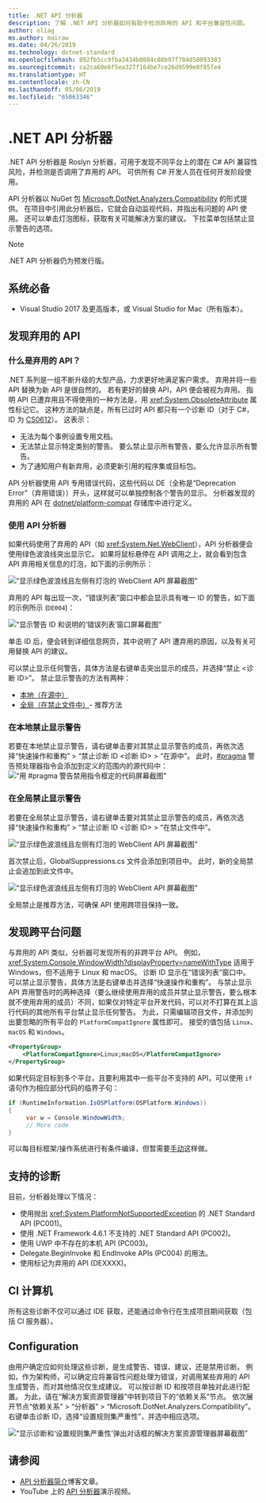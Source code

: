 ```yaml
---
title: .NET API 分析器
description: 了解 .NET API 分析器如何有助于检测弃用的 API 和平台兼容性问题。
author: oliag
ms.author: mairaw
ms.date: 04/26/2019
ms.technology: dotnet-standard
ms.openlocfilehash: 892fb5cc9fba3434b0884c88b97f784d58093303
ms.sourcegitcommit: ca2ca60e6f5ea327f164be7ce26d9599e0f85fe4
ms.translationtype: HT
ms.contentlocale: zh-CN
ms.lasthandoff: 05/06/2019
ms.locfileid: "65063346"
---
```

# <a name="net-api-analyzer"></a>.NET API 分析器

.NET API 分析器是 Roslyn 分析器，可用于发现不同平台上的潜在 C# API 兼容性风险，并检测是否调用了弃用的 API。 可供所有 C# 开发人员在任何开发阶段使用。

API 分析器以 NuGet 包 [Microsoft.DotNet.Analyzers.Compatibility](https://www.nuget.org/packages/Microsoft.DotNet.Analyzers.Compatibility/) 的形式提供。 在项目中引用此分析器后，它就会自动监视代码，并指出有问题的 API 使用。 还可以单击灯泡图标，获取有关可能解决方案的建议。 下拉菜单包括禁止显示警告的选项。

> [!NOTE]
> .NET API 分析器仍为预发行版。

## <a name="prerequisites"></a>系统必备

* Visual Studio 2017 及更高版本，或 Visual Studio for Mac（所有版本）。

## <a name="discovering-deprecated-apis"></a>发现弃用的 API

### <a name="what-are-deprecated-apis"></a>什么是弃用的 API？

.NET 系列是一组不断升级的大型产品，力求更好地满足客户需求。 弃用并将一些 API 替换为新 API 是很自然的。 若有更好的替换 API，API 便会被视为弃用。 指明 API 已遭弃用且不得使用的一种方法是，用 <xref:System.ObsoleteAttribute> 属性标记它。 这种方法的缺点是，所有已过时 API 都只有一个诊断 ID（对于 C#，ID 为 [CS0612](../../csharp/misc/cs0612.md)）。 这表示：
- 无法为每个事例设置专用文档。
- 无法禁止显示特定类别的警告。 要么禁止显示所有警告，要么允许显示所有警告。
- 为了通知用户有新弃用，必须更新引用的程序集或目标包。

API 分析器使用 API 专用错误代码，这些代码以 DE（全称是“Deprecation Error”（弃用错误））开头，这样就可以单独控制各个警告的显示。 分析器发现的弃用的 API 在 [dotnet/platform-compat](https://github.com/dotnet/platform-compat) 存储库中进行定义。

### <a name="using-the-api-analyzer"></a>使用 API 分析器

如果代码使用了弃用的 API（如 <xref:System.Net.WebClient>），API 分析器便会使用绿色波浪线突出显示它。 如果将鼠标悬停在 API 调用之上，就会看到包含 API 弃用相关信息的灯泡，如下面的示例所示：

![“显示绿色波浪线且左侧有灯泡的 WebClient API 屏幕截图”](media/api-analyzer/green-squiggle.jpg)

弃用的 API 每出现一次，“错误列表”窗口中都会显示具有唯一 ID 的警告，如下面的示例所示 (`DE004`)： 

![“显示警告 ID 和说明的‘错误列表’窗口屏幕截图”](media/api-analyzer/warnings-id-and-descriptions.jpg "包含警告的“错误列表”窗口。")

单击 ID 后，便会转到详细信息网页，其中说明了 API 遭弃用的原因，以及有关可用替换 API 的建议。

可以禁止显示任何警告，具体方法是右键单击突出显示的成员，并选择“禁止 \<诊断 ID>”。 禁止显示警告的方法有两种： 

* [本地（在源中）](#suppressing-warnings-locally)
* [全局（在禁止文件中）](#suppressing-warnings-globally)- 推荐方法

### <a name="suppressing-warnings-locally"></a>在本地禁止显示警告

若要在本地禁止显示警告，请右键单击要对其禁止显示警告的成员，再依次选择“快速操作和重构” > “禁止诊断 ID \<诊断 ID> > “在源中”。 此时，[#pragma](../../csharp/language-reference/preprocessor-directives/preprocessor-pragma-warning.md) 警告预处理器指令会添加到定义的范围内的源代码中：![“用 #pragma 警告禁用指令框定的代码屏幕截图”](media/api-analyzer/suppress-in-source.jpg)

### <a name="suppressing-warnings-globally"></a>在全局禁止显示警告

若要在全局禁止显示警告，请右键单击要对其禁止显示警告的成员，再依次选择“快速操作和重构” > “禁止诊断 ID \<诊断 ID> > “在禁止文件中”。

![“显示绿色波浪线且左侧有灯泡的 WebClient API 屏幕截图”](media/api-analyzer/suppress-in-sup-file.jpg)

首次禁止后，GlobalSuppressions.cs 文件会添加到项目中。 此时，新的全局禁止会追加到此文件中。

![“显示绿色波浪线且左侧有灯泡的 WebClient API 屏幕截图”](media/api-analyzer/suppression-file.jpg)

全局禁止是推荐方法，可确保 API 使用跨项目保持一致。

## <a name="discovering-cross-platform-issues"></a>发现跨平台问题

与弃用的 API 类似，分析器可发现所有的非跨平台 API。 例如，<xref:System.Console.WindowWidth?displayProperty=nameWithType> 适用于 Windows，但不适用于 Linux 和 macOS。 诊断 ID 显示在“错误列表”窗口中。 可以禁止显示警告，具体方法是右键单击并选择“快速操作和重构”。 与禁止显示 API 弃用警告时的两种选择（要么继续使用弃用的成员并禁止显示警告，要么根本就不使用弃用的成员）不同，如果仅对特定平台开发代码，可以对不打算在其上运行代码的其他所有平台禁止显示任何警告。 为此，只需编辑项目文件，并添加列出要忽略的所有平台的 `PlatformCompatIgnore` 属性即可。 接受的值包括 `Linux`、`macOS` 和 `Windows`。

```xml
<PropertyGroup>
    <PlatformCompatIgnore>Linux;macOS</PlatformCompatIgnore>
</PropertyGroup>
```

如果代码定目标到多个平台，且要利用其中一些平台不支持的 API，可以使用 `if` 语句作为相应部分代码的临界子句：

```csharp
if (RuntimeInformation.IsOSPlatform(OSPlatform.Windows))
{
     var w = Console.WindowWidth;
     // More code
}
```

可以每目标框架/操作系统进行有条件编译，但暂需要[手动](../frameworks.md#how-to-specify-target-frameworks)这样做。

## <a name="supported-diagnostics"></a>支持的诊断

目前，分析器处理以下情况：

* 使用抛出 <xref:System.PlatformNotSupportedException> 的 .NET Standard API (PC001)。
* 使用 .NET Framework 4.6.1 不支持的 .NET Standard API (PC002)。
* 使用 UWP 中不存在的本机 API (PC003)。
* Delegate.BeginInvoke 和 EndInvoke APIs (PC004) 的用法。
* 使用标记为弃用的 API (DEXXXX)。

## <a name="ci-machine"></a>CI 计算机

所有这些诊断不仅可以通过 IDE 获取，还能通过命令行在生成项目期间获取（包括 CI 服务器）。

## <a name="configuration"></a>Configuration

由用户确定应如何处理这些诊断，是生成警告、错误、建议，还是禁用诊断。 例如，作为架构师，可以确定应将兼容性问题处理为错误，对调用某些弃用的 API 生成警告，而对其他情况仅生成建议。 可以按诊断 ID 和按项目单独对此进行配置。 为此，请在“解决方案资源管理器”中转到项目下的“依赖关系”节点。 依次展开节点“依赖关系” > “分析器” > “Microsoft.DotNet.Analyzers.Compatibility”。 右键单击诊断 ID，选择“设置规则集严重性”，并选中相应选项。

![“显示诊断和‘设置规则集严重性’弹出对话框的解决方案资源管理器屏幕截图”](media/api-analyzer/disable-notifications.jpg)

## <a name="see-also"></a>请参阅

- [API 分析器简介](https://devblogs.microsoft.com/dotnet/introducing-api-analyzer/)博客文章。
- YouTube 上的 [API 分析器](https://youtu.be/eeBEahYXGd0)演示视频。
